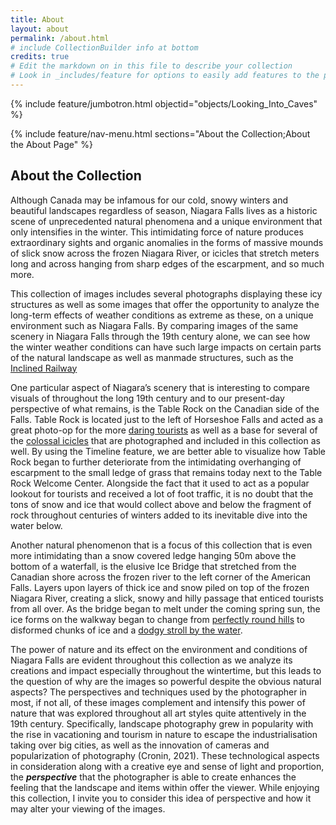 ```yaml
---
title: About
layout: about
permalink: /about.html
# include CollectionBuilder info at bottom
credits: true
# Edit the markdown on in this file to describe your collection
# Look in _includes/feature for options to easily add features to the page
---
```


{% include feature/jumbotron.html objectid="objects/Looking_Into_Caves" %}

{% include feature/nav-menu.html sections="About the Collection;About the About Page" %}

## About the Collection

Although Canada may be infamous for our cold, snowy winters and beautiful landscapes regardless of season, Niagara Falls lives as a historic scene of unprecedented natural phenomena and a unique environment that only intensifies in the winter. This intimidating force of nature produces extraordinary sights and organic anomalies in the forms of massive mounds of slick snow across the frozen Niagara River, or icicles that stretch meters long and across hanging from sharp edges of the escarpment, and so much more. 
 
 This collection of images includes several photographs displaying these icy structures as well as some images that offer the opportunity to analyze the long-term effects of weather conditions as extreme as these, on a unique environment such as Niagara Falls. By comparing images of the same scenery in Niagara Falls through the 19th century alone, we can see how the winter weather conditions can have such large impacts on certain parts of the natural landscape as well as manmade structures, such as the [Inclined Railway](https://cuddycolbon.github.io/FINAL-EXHIBIT/item.html?id=item2) 
 
 One particular aspect of Niagara’s scenery that is interesting to compare visuals of throughout the long 19th century and to our present-day perspective of what remains, is the Table Rock on the Canadian side of the Falls. Table Rock is located just to the left of Horseshoe Falls and acted as a great photo-op for the more [daring tourists](https://cuddycolbon.github.io/FINAL-EXHIBIT/item.html?id=item11) as well as a base for several of the [colossal icicles](https://cuddycolbon.github.io/FINAL-EXHIBIT/item.html?id=item13) that are photographed and included in this collection as well. By using the Timeline feature, we are better able to visualize how Table Rock began to further deteriorate from the intimidating overhanging of escarpment to the small ledge of grass that remains today next to the Table Rock Welcome Center. Alongside the fact that it used to act as a popular lookout for tourists and received a lot of foot traffic, it is no doubt that the tons of snow and ice that would collect above and below the fragment of rock throughout centuries of winters added to its inevitable dive into the water below. 
 
 Another natural phenomenon that is a focus of this collection that is even more intimidating than a snow covered ledge hanging 50m above the bottom of a waterfall, is the elusive Ice Bridge that stretched from the Canadian shore across the frozen river to the left corner of the American Falls. Layers upon layers of thick ice and snow piled on top of the frozen Niagara River, creating a slick, snowy and hilly passage that enticed tourists from all over. As the bridge began to melt under the coming spring sun, the ice forms on the walkway began to change from [perfectly round hills](https://cuddycolbon.github.io/FINAL-EXHIBIT/item.html?id=item2) to disformed chunks of ice and a [dodgy stroll by the water](https://cuddycolbon.github.io/FINAL-EXHIBIT/item.html?id=item14). 
 
 The power of nature and its effect on the environment and conditions of Niagara Falls are evident throughout this collection as we analyze its creations and impact especially throughout the wintertime, but this leads to the question of why are the images so powerful despite the obvious natural aspects? The perspectives and techniques used by the photographer in most, if not all, of these images complement and intensify this power of nature that was explored throughout all art styles quite attentively in the 19th century. Specifically, landscape photography grew in popularity with the rise in vacationing and tourism in nature to escape the industrialisation taking over big cities, as well as the innovation of cameras and popularization of photography (Cronin, 2021). These technological aspects in consideration along with a creative eye and sense of light and proportion, the ***perspective*** that the photographer is able to create enhances the feeling that the landscape and items within offer the viewer. While enjoying this collection, I invite you to consider this idea of perspective and how it may alter your viewing of the images. 
